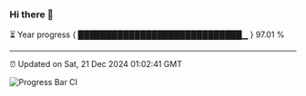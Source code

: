 ### Hi there 👋

⏳ Year progress { █████████████████████████████▁ } 97.01 %

---

⏰ Updated on Sat, 21 Dec 2024 01:02:41 GMT

![Progress Bar CI](https://github.com/liununu/liununu/workflows/Progress%20Bar%20CI/badge.svg)
